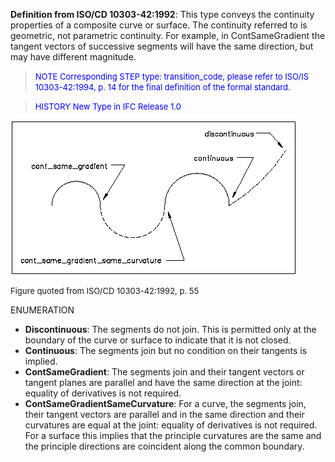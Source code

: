 **Definition from ISO/CD 10303-42:1992**: This type conveys the continuity properties of a composite curve or surface. The continuity referred to is geometric, not parametric continuity. For example, in ContSameGradient the tangent vectors of successive segments will have the same direction, but may have different magnitude.

> <font color="#0000FF" size="-1">NOTE Corresponding STEP type:
		transition_code, please refer to ISO/IS 10303-42:1994, p. 14 for the final
		definition of the formal standard.</font>

> <font color="#0000FF" size="-1">HISTORY New Type in IFC Release
		1.0 </font>

![transition code](figures/IfcTransitionCode.gif)

<font size="-1">Figure quoted from ISO/CD 10303-42:1992, p.
		55</font>

ENUMERATION

* **Discontinuous**: The segments do not join. This is permitted only at the boundary of the curve or surface to indicate that it is not closed. 
* **Continuous**: The segments join but no condition on their tangents is implied. 
* **ContSameGradient**: The segments join and their tangent vectors or tangent planes are parallel and have the same direction at the joint: equality of derivatives is not required. 
* **ContSameGradientSameCurvature**: For a curve, the segments join, their tangent vectors are parallel and in the same direction and their curvatures are equal at the joint: equality of derivatives is not required. For a surface this implies that the principle curvatures are the same and the principle directions are coincident along the common boundary.